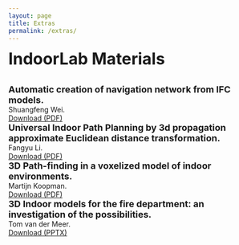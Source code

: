 ```yaml
---
layout: page
title: Extras
permalink: /extras/
---
```


<font size="6"><b>IndoorLab Materials</b></font>

<br>

<font size="4">
<b>Automatic creation of navigation network from IFC models.</b>
</font>
<br>Shuangfeng Wei.
<br><a href="files/S.WEI-Automatic creation of navigation network from IFC models-2016.2.2Progress.pdf">Download (PDF)</a>

<br>

<font size="4">
<b>Universal Indoor Path Planning by 3d propagation approximate Euclidean distance transformation.</b>
</font>
<br>Fangyu Li.
<br><a href="files/Universal Indoor Path Planning by 3d PAEDT.pdf">Download (PDF)</a>

<br>

<font size="4">
<b>3D Path-finding in a voxelized model of indoor environments.</b>
</font>
<br>Martijn Koopman.
<br><a href="files/Short presenation results 2016-02-09.pdf">Download (PDF)</a>

<br>

<font size="4">
<b>3D Indoor models for the fire department: an investigation of the possibilities.</b>
</font>
<br>Tom van der Meer.
<br><a href="files/Ignite 3D-indoor brandweer.pptx">Download (PPTX)</a>
